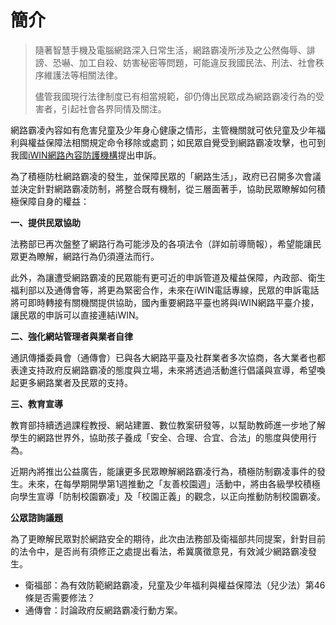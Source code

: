 # 簡介

> 隨著智慧手機及電腦網路深入日常生活，網路霸凌所涉及之公然侮辱、誹謗、恐嚇、加工自殺、妨害秘密等問題，可能違反我國民法、刑法、社會秩序維護法等相關法律。
>
> 儘管我國現行法律制度已有相當規範，卻仍傳出民眾成為網路霸凌行為的受害者，引起社會各界同情及關注。

網路霸凌內容如有危害兒童及少年身心健康之情形，主管機關就可依兒童及少年福利與權益保障法相關規定命令移除或處罰；如民眾自覺受到網路霸凌攻擊，也可到我國[iWIN網路內容防護機構](http://www.win.org.tw)提出申訴。

為了積極防杜網路霸凌的發生，並保障民眾的「網路生活」，政府已召開多次會議並決定針對網路霸凌防制，將整合既有機制，從三層面著手，協助民眾瞭解如何積極保障自身的權益：

**一、提供民眾協助**

法務部已再次盤整了網路行為可能涉及的各項法令（詳如前導簡報），希望能讓民眾更為瞭解，網路行為仍須遵法而行。

此外，為讓遭受網路霸凌的民眾能有更可近的申訴管道及權益保障，內政部、衛生福利部以及通傳會等，將更為緊密合作，未來在iWIN電話專線，民眾的申訴電話將可即時轉接有關機關提供協助，國內重要網路平臺也將與iWIN網路平臺介接，讓民眾的申訴可以直接連結iWIN。

**二、強化網站管理者與業者自律**

通訊傳播委員會（通傳會）已與各大網路平臺及社群業者多次協商，各大業者也都表達支持政府反網路霸凌的態度與立場，未來將透過活動進行倡議與宣導，希望喚起更多網路業者及民眾的支持。

**三、教育宣導**

教育部持續透過課程教授、網站建置、數位教案研發等，以幫助教師進一步地了解學生的網路世界外，協助孩子養成「安全、合理、合宜、合法」的態度與使用行為。

近期內將推出公益廣告，能讓更多民眾瞭解網路霸凌行為，積極防制霸凌事件的發生。未來，在每學期開學第1週推動之「友善校園週」活動中，將由各級學校積極向學生宣導「防制校園霸凌」及「校園正義」的觀念，以正向推動防制校園霸凌。

**公眾諮詢議題**

為了更瞭解民眾對於網路安全的期待，此次由法務部及衛福部共同提案，針對目前的法令中，是否尚有須修正之處提出看法，希冀廣徵意見，有效減少網路霸凌發生。

+ 衛福部：為有效防範網路霸凌，兒童及少年福利與權益保障法（兒少法）第46條是否需要修法？
+ 通傳會：討論政府反網路霸凌行動方案。
